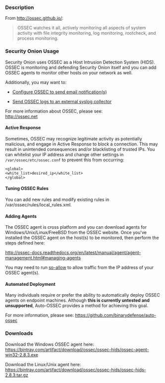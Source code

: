 ### Description
From http://ossec.github.io/:
> OSSEC watches it all, actively monitoring all aspects of system activity with file integrity monitoring, log monitoring, rootcheck, and process monitoring. 

### Security Onion Usage
Security Onion uses OSSEC as a Host Intrusion Detection System (HIDS).  OSSEC is monitoring and defending Security Onion itself and you can add OSSEC agents to monitor other hosts on your network as well.

Additionally, you may want to:

* [Configure OSSEC to send email notification(s)](https://github.com/Security-Onion-Solutions/security-onion/wiki/Email#how-do-i-configure-ossec-to-send-emails)

* [Send OSSEC logs to an external syslog collector ](https://github.com/Security-Onion-Solutions/security-onion/wiki/ThirdPartyIntegration#how-do-i-send-bro-and-ossec-logs-to-an-external-syslog-collector)

For more information about OSSEC, please see:  
http://ossec.net

#### Active Response ###
Sometimes, OSSEC may recognize legitimate activity as potentially malicious, and engage in Active Response to block a connection.  This may result in unintended consequences and/or blacklisting of trusted IPs. 
You can whitelist your IP address and change other settings in `/var/ossec/etc/ossec.conf` to prevent 
this from occurring:<br/>

`<global>`<br/>
`<white_list>desired_ip</white_list>`<br/>
`</global>`

#### Tuning OSSEC Rules
You can add new rules and modify existing rules in /var/ossec/rules/local_rules.xml.

#### Adding Agents ####

The OSSEC agent is cross platform and you can download agents for Windows/Unix/Linux/FreeBSD from the OSSEC website.  Once you've installed the OSSEC agent on the host(s) to be monitored, then perform the steps defined here:

http://ossec-docs.readthedocs.org/en/latest/manual/agent/agent-management.html#managing-agents

You may need to run [so-allow](https://github.com/Security-Onion-Solutions/security-onion/wiki/Firewall#so-allow) to allow traffic from the IP address of your OSSEC agent(s).

#### Automated Deployment ####

Many individuals require or prefer the ability to automatically deploy OSSEC agents on endpoint machines.  Although **this is currently untested and unsupported**, Auto-OSSEC provides a method for achieving this goal.

For more information, please see:
https://github.com/binarydefense/auto-ossec

### Downloads
Download the Windows OSSEC agent here:  
https://bintray.com/artifact/download/ossec/ossec-hids/ossec-agent-win32-2.8.3.exe

Download the Linux/Unix agent here:  
https://bintray.com/artifact/download/ossec/ossec-hids/ossec-hids-2.8.3.tar.gz